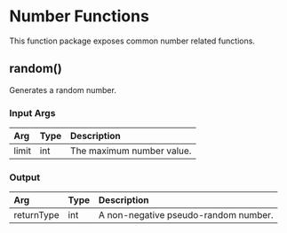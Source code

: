 <!--
title: Number
weight: 4601
-->

# Number Functions
This function package exposes common number related functions.

## random()
Generates a random number.

### Input Args

| Arg     | Type   | Description
|:---      | :---   | :---    
| limit | int | The maximum number value.

### Output

| Arg     | Type   | Description
|:---      | :---   | :---    
| returnType | int | A non-negative pseudo-random number.